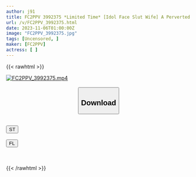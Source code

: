 ```yaml
---
author: j91
title: FC2PPV 3992375 *Limited Time* [Idol Face Slut Wife] A Perverted Married Woman Who Loves Virgins (28) Do Whatever You Want To A 30-Year-Old Virgin!! His Balls Are On The Verge Of Bursting With Continuous Stops, And He Cums A Lot In The End ♡ [ Best Dt [cen]
url: /v/FC2PPV_3992375.html
date: 2023-11-06T01:00:00Z
image: "FC2PPV_3992375.jpg"
tags: [Uncensored, ]
maker: [FC2PPV]
actress: [ ]
---
```



{{< rawhtml >}}

<div class="video" data-videoid="Mx0MwK2lZLSmWY4">
    <a href="javascript:;">
        <img src="https://my.j91.asia/v/FC2PPV_3992375.jpg" width="WIDTH" height="HEIGHT" alt="FC2PPV_3992375.mp4" loading="lazy">
    </a>
</div>

<script type="text/javascript" src="https://j91.asia/asset/on-demand-st.js"></script>

<br>
  <link rel="stylesheet" href="https://j91.asia/asset/bs5.css">
  
  <center>
  <button class="btn btn-primary" type="button" data-bs-toggle="collapse" data-bs-target=".multi-collapse" aria-expanded="false" aria-controls="multiCollapseExample1 multiCollapseExample2"><h2>Download</h2></button></center>
</p>
<div class="row">
  <div class="col">
    <div class="collapse multi-collapse" id="multiCollapseExample1">
      <div class="card card-body">
	      	      <br>
<div class="buttons">  
<a href="https://streamtape.to/v/Mx0MwK2lZLSmWY4" target="_blank"><button class="btn-hover color-3"><i class="fa fa-download"></i> ST</button></a></div>
    </div>
  </div>
</div>
  <div class="col">
    <div class="collapse multi-collapse" id="multiCollapseExample2">
      <div class="card card-body">
	      <br>
<div class="buttons">
    <a href="https://filelions.online/f/ch07ofb8hqdv" target="_blank"><button class="btn-hover color-9"><i class="fa fa-download"></i> FL</button></a></div>
<br><br>
      </div>
    </div>
  </div>
</div>

{{< /rawhtml >}}